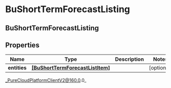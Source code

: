 # BuShortTermForecastListing

## BuShortTermForecastListing

## Properties

|Name | Type | Description | Notes|
|------------ | ------------- | ------------- | -------------|
| **entities** | [**[BuShortTermForecastListItem]**](BuShortTermForecastListItem) |  | [optional] |



_PureCloudPlatformClientV2@160.0.0_
